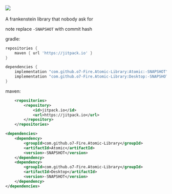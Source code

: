 [![](https://jitpack.io/v/o7-Fire/Atomic-Library.svg)](https://jitpack.io/#o7-Fire/Atomic-Library)
---
A frankenstein library that nobody ask for

note replace `-SNAPSHOT` with commit hash

gradle:
```groovy
repositories {
    maven { url 'https://jitpack.io' }
}
```

```groovy
dependencies {
    implementation "com.github.o7-Fire.Atomic-Library:Atomic:-SNAPSHOT"
    implementation "com.github.o7-Fire.Atomic-Library:Desktop:-SNAPSHOT"
}
```

maven:
```xml
	<repositories>
		<repository>
		    <id>jitpack.io</id>
		    <url>https://jitpack.io</url>
		</repository>
	</repositories>
```

```xml
<dependencies>
	<dependency>
	    <groupId>com.github.o7-Fire.Atomic-Library</groupId>
	    <artifactId>Atomic</artifactId>
	    <version>-SNAPSHOT</version>
	</dependency>
	<dependency>
	    <groupId>com.github.o7-Fire.Atomic-Library</groupId>
	    <artifactId>Desktop</artifactId>
	    <version>-SNAPSHOT</version>
	</dependency>
</dependencies>
